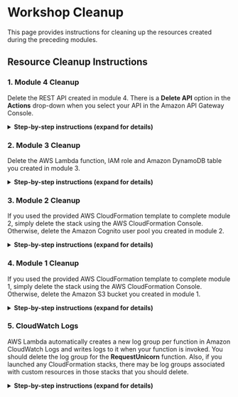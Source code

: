 # Workshop Cleanup

This page provides instructions for cleaning up the resources created during the preceding modules.

## Resource Cleanup Instructions

### 1. Module 4 Cleanup
Delete the REST API created in module 4. There is a **Delete API** option in the **Actions** drop-down when you select your API in the Amazon API Gateway Console.

<details>
<summary><strong>Step-by-step instructions (expand for details)</strong></summary><p>

1. In the AWS Management Console, click **Services** then select **API Gateway** under Application Services.

1. Select the API you created in module 4.

1. Expand the **Actions** drop-down and choose **Delete API**.

1. Enter the name of your API when prompted and choose **Delete API**.

</p></details>


### 2. Module 3 Cleanup
Delete the AWS Lambda function, IAM role and Amazon DynamoDB table you created in module 3.

<details>
<summary><strong>Step-by-step instructions (expand for details)</strong></summary><p>

#### Lambda Function

1. In the AWS Management Console, click **Services** then select **Lambda** under Compute.

1. Select the `RequestUnicorn` function you created in module 3.

1. From the **Actions** drop-down, choose **Delete function**.

1. Choose **Delete** when prompted to confirm.

#### IAM Role

1. In the AWS Management Console, click **Services** then select **IAM** under Security, Identity & Compliance.

1. Select **Roles** from the navigation menu.

1. Type `WildRydesLambda` into the filter box.

1. Select the role you created in module 3.

1. From the **Role actions** drop-down, select **Delete role**.

1. Choose **Yes, Delete** when prompted to confirm.

#### DynamoDB Table

1. In the AWS Management Console, click **Services** then select **DynamoDB** under Databases

1. Choose **Tables** in the navigation menu.

1. Choose the **Rides** table you created in module 3.

1. Choose **Delete table** from the **Actions** drop-down.

1. Leave the checkbox to **Delete all CloudWatch alarms for this table** selected and choose **Delete**.

</p></details>

### 3. Module 2 Cleanup
If you used the provided AWS CloudFormation template to complete module 2, simply delete the stack using the AWS CloudFormation Console. Otherwise, delete the Amazon Cognito user pool you created in module 2.

<details>
<summary><strong>Step-by-step instructions (expand for details)</strong></summary><p>

1. From the AWS Console click **Services** then select **Cognito** under Mobile Services.

1. Choose **Manage your User Pools**.

1. Select the **WildRydes** user pool you created in module 2.

1. Choose **Delete Pool** in the upper right corner of the page.

1. Type `delete` and choose **Delete Pool** when prompted to confirm.

</p></details>

### 4. Module 1 Cleanup
If you used the provided AWS CloudFormation template to complete module 1, simply delete the stack using the AWS CloudFormation Console. Otherwise, delete the Amazon S3 bucket you created in module 1.

<details>
<summary><strong>Step-by-step instructions (expand for details)</strong></summary><p>

1. In the AWS Management Console choose **Services** then select **S3** under Storage.

1. Select the bucket you created in module 1.

1. Choose **Delete bucket**.

1. Enter the name of your bucket when prompted to confirm, Then choose confirm.

</p></details>


### 5. CloudWatch Logs
AWS Lambda automatically creates a new log group per function in Amazon CloudWatch Logs and writes logs to it when your function is invoked. You should delete the log group for the **RequestUnicorn** function. Also, if you launched any CloudFormation stacks, there may be log groups associated with custom resources in those stacks that you should delete.

<details>
<summary><strong>Step-by-step instructions (expand for details)</strong></summary><p>

1. From the AWS Console click **Services** then select **CloudWatch** under Management Tools.

1. Choose **Logs** in the navigation menu.

1. Select the **/aws/lambda/RequestUnicorn** log group. If you have many log groups in your account, you can type `/aws/lambda/RequestUnicorn` into the **Filter** text box to easily locate the log group.

1. Choose **Delete log group** from the **Actions** drop-down.

1. Choose **Yes, Delete** when prompted to confirm.

1. If you launched any CloudFormation templates to complete a module, repeat steps 3-5 for any log groups which begin with `/aws/lambda/wildrydes-webapp`.

</p></details>
